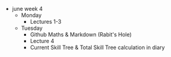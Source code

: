 


* june week 4
  * Monday
      * Lectures 1-3
  * Tuesday
      * Github Maths & Markdown (Rabit's Hole)
      * Lecture 4
      * Current Skill Tree & Total Skill Tree calculation in diary